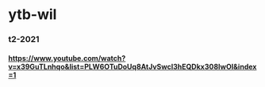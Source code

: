# ytb-wil

### t2-2021
#### https://www.youtube.com/watch?v=x39GuTLnhqo&list=PLW6OTuDoUq8AtJvSwcl3hEQDkx308IwOl&index=1
